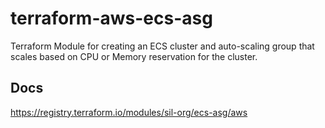 # terraform-aws-ecs-asg
Terraform Module for creating an ECS cluster and auto-scaling group that scales based on CPU or Memory reservation
for the cluster. 

## Docs
https://registry.terraform.io/modules/sil-org/ecs-asg/aws
